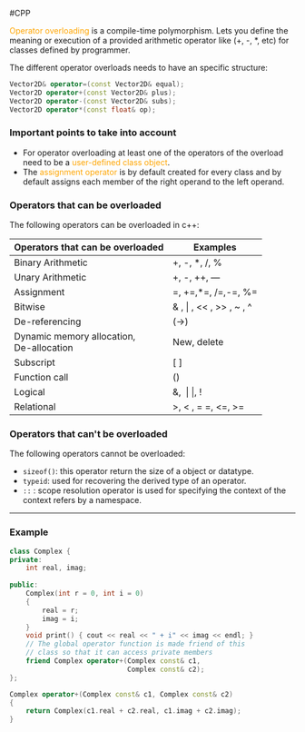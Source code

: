 #CPP 

<span style="color:orange;">Operator overloading</span> is a compile-time polymorphism. 
Lets you define the meaning or execution of a provided arithmetic operator like \(+, -, *, etc\) for classes defined by programmer. 

The different operator overloads needs to have an specific structure: 

```CPP
Vector2D& operator=(const Vector2D& equal);  
Vector2D operator+(const Vector2D& plus);  
Vector2D operator-(const Vector2D& subs);  
Vector2D operator*(const float& op);
```

### Important points to take into account

* For operator overloading at least one of the operators of the overload need to be a <span style="color:orange;">user-defined class object</span>.
* The <span style="color:orange;">assignment operator</span> is by default created for every class and by default assigns each member of the right operand to the left operand. 

### Operators that can be overloaded

The following operators can be overloaded in c++: 

| Operators that can be overloaded              | Examples                 |
| --------------------------------------------- | ------------------------ |
| Binary Arithmetic                             | +, -, *, /, %            |
| Unary Arithmetic                              | +, -, ++, —              |
| Assignment                                    | =, +=,*=, /=,-=, %=      |
| Bitwise                                       | & , \| , << , >> , ~ , ^ |
| De-referencing                                | (->)                     |
| Dynamic memory allocation,  <br>De-allocation | New, delete              |
| Subscript                                     | [ ]                      |
| Function call                                 | ()                       |
| Logical                                       | &,  \| \|, !             |
| Relational                                    | >, < , = =, <=, >=       |

### Operators that can't be overloaded

The following operators cannot be overloaded: 

* `sizeof()`:  this operator return the size of a object or datatype. 
* `typeid`: used for recovering the derived type of an operator. 
* `::` : scope resolution operator is used for specifying the context of the context refers by a namespace. 

---
### Example

```cpp
class Complex {
private:
    int real, imag;
 
public:
    Complex(int r = 0, int i = 0)
    {
        real = r;
        imag = i;
    }
    void print() { cout << real << " + i" << imag << endl; }
    // The global operator function is made friend of this
    // class so that it can access private members
    friend Complex operator+(Complex const& c1,
                             Complex const& c2);
};

Complex operator+(Complex const& c1, Complex const& c2)
{
    return Complex(c1.real + c2.real, c1.imag + c2.imag);
}
```

